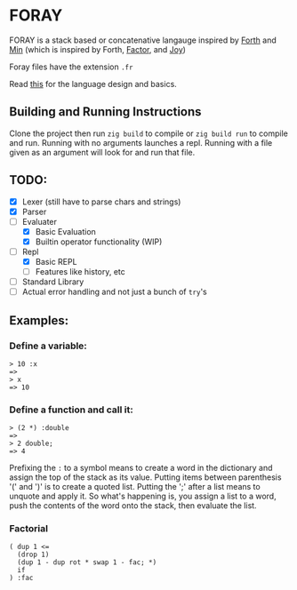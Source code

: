 # FORAY

FORAY is a stack based or concatenative langauge inspired by [Forth](http://www.forth.org/) and [Min](https://min-lang.org/) (which is inspired by Forth, [Factor](https://factorcode.org/), and [Joy](http://www.kevinalbrecht.com/code/joy-mirror/joy.html))

Foray files have the extension `.fr`

Read [this](./FORAY.md) for the language design and basics.

## Building and Running Instructions

Clone the project then run `zig build` to compile or `zig build run` to compile and run. Running with no arguments launches a repl. Running with a file given as an argument will look for and run that file.

## TODO:

- [x] Lexer (still have to parse chars and strings)
- [x] Parser
- [ ] Evaluater
  - [x] Basic Evaluation
  - [x] Builtin operator functionality (WIP)
- [ ] Repl
  - [x] Basic REPL
  - [ ] Features like history, etc
- [ ] Standard Library
- [ ] Actual error handling and not just a bunch of `try`'s

## Examples:

### Define a variable:

```
> 10 :x
=>
> x
=> 10
```

### Define a function and call it:

```
> (2 *) :double
=>
> 2 double;
=> 4
```

Prefixing the `:` to a symbol means to create a word in the dictionary and assign the top of the stack as its value.
Putting items between parenthesis '(' and ')' is to create a quoted list. Putting the ';' after a list means to unquote and apply it.
So what's happening is, you assign a list to a word, push the contents of the word onto the stack, then evaluate the list.

### Factorial

```
( dup 1 <= 
  (drop 1)
  (dup 1 - dup rot * swap 1 - fac; *)
  if
) :fac
```
